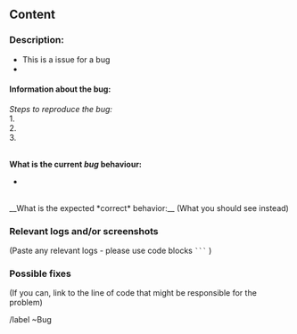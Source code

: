 ## __Content__
### Description: 
- This is a issue for a bug
- 

#### __Information about the bug:__
_Steps to reproduce the bug:_  
1.  
2.  
3.   
<br>

__What is the current *bug* behaviour:__ 
<!-- The first line is an example of how this section should be filled in. Please remove the example  -->
- 
<br>
__What is the expected *correct* behavior:__ (What you should see instead)
<br>

### Relevant logs and/or screenshots

(Paste any relevant logs - please use code blocks ```` ``` ```` )
<br>

### Possible fixes

(If you can, link to the line of code that might be responsible for the problem)
<br>

/label ~Bug
